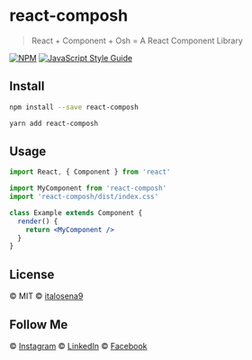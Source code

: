 # react-composh

> React + Component + Osh = A React Component Library


[![NPM](https://img.shields.io/npm/v/react-composh.svg)](https://www.npmjs.com/package/react-composh) [![JavaScript Style Guide](https://img.shields.io/badge/code_style-standard-brightgreen.svg)](https://standardjs.com)



## Install

```bash
npm install --save react-composh
```

```bash
yarn add react-composh
```



## Usage

```jsx
import React, { Component } from 'react'

import MyComponent from 'react-composh'
import 'react-composh/dist/index.css'

class Example extends Component {
  render() {
    return <MyComponent />
  }
}
```



## License

© MIT 
© [italosena9](https://github.com/italosena9)



## Follow Me

 © [Instagram](https://instagram.com/italo_senaa)
 © [LinkedIn](https://linkedin.com/italo_sena)
 © [Facebook](https://facebook.com/italo_sena)


